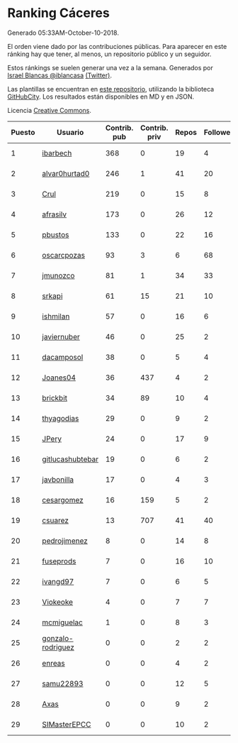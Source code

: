 # Ranking Cáceres

Generado 05:33AM-October-10-2018.

El orden viene dado por las contribuciones públicas. Para aparecer en este ránking hay que tener, al menos, un repositorio público y un seguidor.

Estos ránkings se suelen generar una vez a la semana. Generados por [Israel Blancas @iblancasa](https://github.com/iblancasa/) [(Twitter)](https://twitter.com/iblancasa).

Las plantillas se encuentran en [este repositorio](https://github.com/iblancasa/GH-Spanish-Ranking), utilizando la biblioteca [GitHubCity](https://github.com/iblancasa/GitHubCity). Los resultados están disponibles en MD y en JSON.

Licencia [Creative Commons](https://creativecommons.org/licenses/by/4.0/).

| Puesto   |  Usuario  | Contrib. pub | Contrib. priv |Repos| Followers | Desde |  Avatar  |
|----------|-----------|--------------|---------------|-----|-----------|-------|----------|
|1|[ibarbech](https://github.com/ibarbech)|368|0|19|4|2015-09-20|![ibarbech]()|
|2|[alvar0hurtad0](https://github.com/alvar0hurtad0)|246|1|41|20|2011-10-15|![alvar0hurtad0]()|
|3|[Crul](https://github.com/Crul)|219|0|15|8|2013-09-29|![Crul]()|
|4|[afrasilv](https://github.com/afrasilv)|173|0|26|12|2014-10-15|![afrasilv]()|
|5|[pbustos](https://github.com/pbustos)|133|0|22|16|2013-12-06|![pbustos]()|
|6|[oscarcpozas](https://github.com/oscarcpozas)|93|3|6|68|2013-01-27|![oscarcpozas]()|
|7|[jmunozco](https://github.com/jmunozco)|81|1|34|33|2012-11-23|![jmunozco]()|
|8|[srkapi](https://github.com/srkapi)|61|15|21|10|2015-02-08|![srkapi]()|
|9|[ishmilan](https://github.com/ishmilan)|57|0|16|6|2014-10-07|![ishmilan]()|
|10|[javiernuber](https://github.com/javiernuber)|46|0|25|2|2011-06-16|![javiernuber]()|
|11|[dacamposol](https://github.com/dacamposol)|38|0|5|4|2016-01-27|![dacamposol]()|
|12|[Joanes04](https://github.com/Joanes04)|36|437|4|2|2014-11-25|![Joanes04]()|
|13|[brickbit](https://github.com/brickbit)|34|89|10|4|2016-06-02|![brickbit]()|
|14|[thyagodias](https://github.com/thyagodias)|29|0|9|2|2017-09-08|![thyagodias]()|
|15|[JPery](https://github.com/JPery)|24|0|17|9|2015-02-18|![JPery]()|
|16|[gitlucashubtebar](https://github.com/gitlucashubtebar)|19|0|6|2|2018-02-06|![gitlucashubtebar]()|
|17|[javbonilla](https://github.com/javbonilla)|17|0|4|3|2011-10-12|![javbonilla]()|
|18|[cesargomez](https://github.com/cesargomez)|16|159|5|2|2013-02-14|![cesargomez]()|
|19|[csuarez](https://github.com/csuarez)|13|707|41|40|2011-03-21|![csuarez]()|
|20|[pedrojimenez](https://github.com/pedrojimenez)|8|0|14|8|2011-09-12|![pedrojimenez]()|
|21|[fuseprods](https://github.com/fuseprods)|7|0|16|10|2012-12-15|![fuseprods]()|
|22|[ivangd97](https://github.com/ivangd97)|7|0|6|5|2014-05-06|![ivangd97]()|
|23|[Viokeoke](https://github.com/Viokeoke)|4|0|7|7|2015-10-23|![Viokeoke]()|
|24|[mcmiguelac](https://github.com/mcmiguelac)|1|0|8|3|2014-05-07|![mcmiguelac]()|
|25|[gonzalo-rodriguez](https://github.com/gonzalo-rodriguez)|0|0|2|2|2013-04-02|![gonzalo-rodriguez]()|
|26|[enreas](https://github.com/enreas)|0|0|4|2|2011-11-07|![enreas]()|
|27|[samu22893](https://github.com/samu22893)|0|0|12|5|2013-10-30|![samu22893]()|
|28|[Axas](https://github.com/Axas)|0|0|9|2|2015-03-04|![Axas]()|
|29|[SIMasterEPCC](https://github.com/SIMasterEPCC)|0|0|10|2|2017-03-16|![SIMasterEPCC]()|

